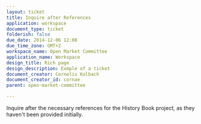 ```yaml
---
layout: ticket
title: Inquire after References
application: workspace
document_type: ticket
folderish: false
due_date: 2014-12-06 12:00
due_time_zone: GMT+2
workspace_name: Open Market Committee
application_name: Workspace
design_title: Rich page
design_description: Exmple of a ticket
document_creator: Cornelis Kolbach
document_creator_id: cornae
parent: open-market-committee

---
```


Inquire after the necessary references for the History Book project, as they haven't been provided initially.